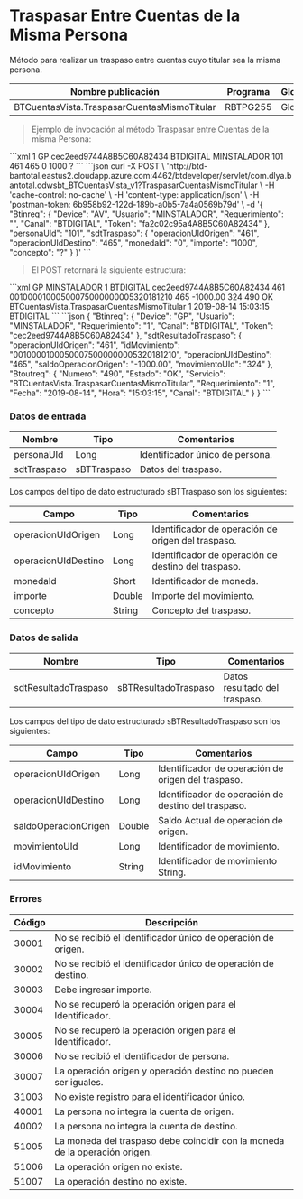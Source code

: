 # Traspasar Entre Cuentas de la Misma Persona 

Método para realizar un traspaso entre cuentas cuyo titular sea la misma persona. 

Nombre publicación | Programa | Global/País 
--------- | ----------- | ----------- 
BTCuentasVista.TraspasarCuentasMismoTitular | RBTPG255 | Global 

> Ejemplo de invocación al método Traspasar entre Cuentas de la misma Persona: 

<code-group> 
<code-block title="XML" active> 
```xml 
<soapenv:Envelope xmlns:soapenv="http://schemas.xmlsoap.org/soap/envelope/" xmlns:bts="http://uy.com.dlya.bantotal/BTSOA/"> 
   <soapenv:Header/> 
   <soapenv:Body> 
      <bts:BTCuentasVista.TraspasarCuentasMismoTitular> 
         <bts:Btinreq> 
            <bts:Requerimiento>1</bts:Requerimiento> 
            <bts:Device>GP</bts:Device> 
            <bts:Token>cec2eed9744A8B5C60A82434</bts:Token> 
            <bts:Canal>BTDIGITAL</bts:Canal> 
            <bts:Usuario>MINSTALADOR</bts:Usuario> 
         </bts:Btinreq> 
         <bts:personaUId>101</bts:personaUId> 
         <bts:sdtTraspaso> 
            <bts:operacionUIdOrigen>461</bts:operacionUIdOrigen> 
            <bts:operacionUIdDestino>465</bts:operacionUIdDestino> 
            <bts:monedaId>0</bts:monedaId> 
            <bts:importe>1000</bts:importe> 
            <bts:concepto>?</bts:concepto> 
         </bts:sdtTraspaso> 
      </bts:BTCuentasVista.TraspasarCuentasMismoTitular> 
   </soapenv:Body> 
</soapenv:Envelope> 
``` 
</code-block> 

<code-block title="JSON"> 
```json 
curl -X POST \ 
  'http://btd-bantotal.eastus2.cloudapp.azure.com:4462/btdeveloper/servlet/com.dlya.bantotal.odwsbt_BTCuentasVista_v1?TraspasarCuentasMismoTitular \ 
  -H 'cache-control: no-cache' \ 
  -H 'content-type: application/json' \ 
  -H 'postman-token: 6b958b92-122d-189b-a0b5-7a4a0569b79d' \ 
  -d '{ 
	"Btinreq": { 
		"Device": "AV", 
		"Usuario": "MINSTALADOR", 
		"Requerimiento": "", 
		"Canal": "BTDIGITAL", 
		"Token": "fa2c02c95a4A8B5C60A82434" 
	}, 
      "personaUId": "101", 
      "sdtTraspaso": { 
        "operacionUIdOrigen": "461", 
        "operacionUIdDestino": "465", 
        "monedaId": "0", 
        "importe": "1000", 
        "concepto": "?" 
      } 
}' 
``` 
</code-block> 
</code-group> 

> El POST retornará la siguiente estructura: 

<code-group> 
<code-block title="XML" active> 
```xml 
<SOAP-ENV:Envelope xmlns:SOAP-ENV="http://schemas.xmlsoap.org/soap/envelope/" xmlns:xsd="http://www.w3.org/2001/XMLSchema" xmlns:SOAP-ENC="http://schemas.xmlsoap.org/soap/encoding/" xmlns:xsi="http://www.w3.org/2001/XMLSchema-instance"> 
   <SOAP-ENV:Body> 
      <BTCuentasVista.TraspasarCuentasMismoTitularResponse xmlns="http://uy.com.dlya.bantotal/BTSOA/"> 
         <Btinreq> 
            <Device>GP</Device> 
            <Usuario>MINSTALADOR</Usuario> 
            <Requerimiento>1</Requerimiento> 
            <Canal>BTDIGITAL</Canal> 
            <Token>cec2eed9744A8B5C60A82434</Token> 
         </Btinreq> 
         <sdtResultadoTraspaso> 
            <operacionUIdOrigen>461</operacionUIdOrigen> 
            <idMovimiento>00100001000500075000000005320181210</idMovimiento> 
            <operacionUIdDestino>465</operacionUIdDestino> 
            <saldoOperacionOrigen>-1000.00</saldoOperacionOrigen> 
            <movimientoUId>324</movimientoUId> 
         </sdtResultadoTraspaso> 
         <Erroresnegocio></Erroresnegocio> 
         <Btoutreq> 
            <Numero>490</Numero> 
            <Estado>OK</Estado> 
            <Servicio>BTCuentasVista.TraspasarCuentasMismoTitular</Servicio> 
            <Requerimiento>1</Requerimiento> 
            <Fecha>2019-08-14</Fecha> 
            <Hora>15:03:15</Hora> 
            <Canal>BTDIGITAL</Canal> 
         </Btoutreq> 
      </BTCuentasVista.TraspasarCuentasMismoTitularResponse> 
   </SOAP-ENV:Body> 
</SOAP-ENV:Envelope> 
``` 
</code-block> 

<code-block title="JSON"> 
```json 
{  
   "Btinreq": { 
      "Device": "GP", 
      "Usuario": "MINSTALADOR", 
      "Requerimiento": "1", 
      "Canal": "BTDIGITAL", 
      "Token": "cec2eed9744A8B5C60A82434" 
   }, 
   "sdtResultadoTraspaso": { 
      "operacionUIdOrigen": "461", 
      "idMovimiento": "00100001000500075000000005320181210", 
      "operacionUIdDestino": "465", 
      "saldoOperacionOrigen": "-1000.00", 
      "movimientoUId": "324" 
   }, 
   "Btoutreq": { 
      "Numero": "490", 
      "Estado": "OK", 
      "Servicio": "BTCuentasVista.TraspasarCuentasMismoTitular", 
      "Requerimiento": "1", 
      "Fecha": "2019-08-14", 
      "Hora": "15:03:15", 
      "Canal": "BTDIGITAL" 
   } 
} 
``` 
</code-block> 
</code-group> 

### Datos de entrada 

Nombre | Tipo | Comentarios 
--------- | ----------- | ----------- 
personaUId | Long | Identificador único de persona. 
sdtTraspaso | sBTTraspaso | Datos del traspaso. 

Los campos del tipo de dato estructurado sBTTraspaso son los siguientes: 

Campo | Tipo | Comentarios 
--------- | ----------- | ----------- 
operacionUIdOrigen | Long | Identificador de operación de origen del traspaso. 
operacionUIdDestino | Long | Identificador de operación de destino del traspaso. 
monedaId | Short | Identificador de moneda. 
importe | Double | Importe del movimiento. 
concepto | String | Concepto del traspaso. 

### Datos de salida 

Nombre | Tipo | Comentarios 
--------- | ----------- | ----------- 
sdtResultadoTraspaso | sBTResultadoTraspaso | Datos resultado del traspaso. 

Los campos del tipo de dato estructurado sBTResultadoTraspaso son los siguientes: 

Campo | Tipo | Comentarios 
--------- | ----------- | ----------- 
operacionUIdOrigen | Long | Identificador de operación de origen del traspaso. 
operacionUIdDestino | Long | Identificador de operación de destino del traspaso. 
saldoOperacionOrigen | Double | Saldo Actual de operación de origen. 
movimientoUId | Long | Identificador de movimiento. 
idMovimiento | String | Identificador de movimiento String. 

### Errores 

Código | Descripción 
--------- | ----------- 
30001 | No se recibió el identificador único de operación de origen. 
30002 | No se recibió el identificador único de operación de destino. 
30003 | Debe ingresar importe. 
30004 | No se recuperó la operación origen para el Identificador. 
30005 | No se recuperó la operación origen para el Identificador. 
30006 | No se recibió el identificador de persona. 
30007 | La operación origen y operación destino no pueden ser iguales. 
31003 | No existe registro para el identificador único. 
40001 | La persona no integra la cuenta de origen. 
40002 | La persona no integra la cuenta de destino. 
51005 | La moneda del traspaso debe coincidir con la moneda de la operación origen. 
51006 | La operación origen no existe. 
51007 | La operación destino no existe. 


 
